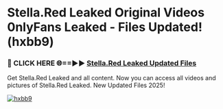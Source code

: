 # Stella.Red Leaked Original Videos 0nlyFans Leaked - Files Updated! (hxbb9)

<h3>🔴 CLICK HERE 🌐==►► <a href="https://tinyurl.com/ehrbuxhb" rel="nofollow">Stella.Red Leaked Updated Files</a></h3>

Get Stella.Red Leaked and all content. Now you can access all videos and pictures of Stella.Red Leaked. New Updated Files 2025!

[![hxbb9](https://i.imgur.com/lVYEuWS.gif)](https://tinyurl.com/ehrbuxhb)
